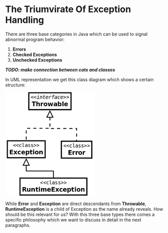 # The Triumvirate Of Exception Handling

There are three base categories in Java which can be used to signal abnormal program behavior:

1. **Errors**
2. **Checked Exceptions**
3. **Unchecked Exceptions**

_**TODO: make connection between cats and classes**_

In UML representation we get this class diagram which shows a certain structure:

![](/assets/UMLexceptions.png)

While **Error** and **Exception** are direct descendants from **Throwable**, **RuntimeException** is a child of Exception as the name already reveals. How should be this relevant for us? With this three base types there comes a specific philosophy which we want to discuss in detail in the next paragraphs.

